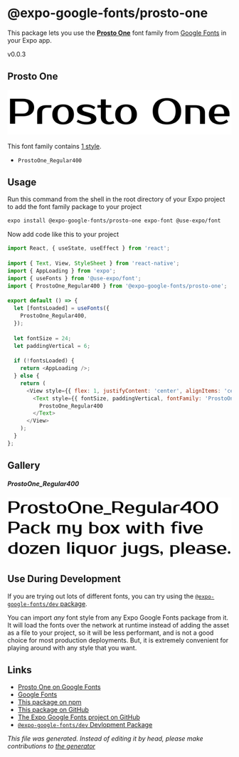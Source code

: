 # @expo-google-fonts/prosto-one

This package lets you use the [**Prosto One**](https://fonts.google.com/specimen/Prosto+One) font family from [Google Fonts](https://fonts.google.com/) in your Expo app.

v0.0.3

## Prosto One

![Prosto One](./font-family.png)

This font family contains [1 style](#gallery).

- `ProstoOne_Regular400`

## Usage

Run this command from the shell in the root directory of your Expo project to add the font family package to your project
```sh
expo install @expo-google-fonts/prosto-one expo-font @use-expo/font
```

Now add code like this to your project
```js
import React, { useState, useEffect } from 'react';

import { Text, View, StyleSheet } from 'react-native';
import { AppLoading } from 'expo';
import { useFonts } from '@use-expo/font';
import { ProstoOne_Regular400 } from '@expo-google-fonts/prosto-one';

export default () => {
  let [fontsLoaded] = useFonts({
    ProstoOne_Regular400,
  });

  let fontSize = 24;
  let paddingVertical = 6;

  if (!fontsLoaded) {
    return <AppLoading />;
  } else {
    return (
      <View style={{ flex: 1, justifyContent: 'center', alignItems: 'center' }}>
        <Text style={{ fontSize, paddingVertical, fontFamily: 'ProstoOne_Regular400' }}>
          ProstoOne_Regular400
        </Text>
      </View>
    );
  }
};

```

## Gallery

##### ProstoOne_Regular400
![ProstoOne_Regular400](./48e9abcc05d19f1dfd678d55c8747ed931282ea5b332f232e7fe90254af60f9a.ttf.png)


## Use During Development

If you are trying out lots of different fonts, you can try using the [`@expo-google-fonts/dev` package](https://www.npmjs.com/package/@expo-google-fonts/dev).

You can import *any* font style from any Expo Google Fonts package from it. It will load the fonts
over the network at runtime instead of adding the asset as a file to your project, so it will be 
less performant, and is not a good choice for most production deployments. But, it is extremely convenient
for playing around with any style that you want.

## Links

- [Prosto One on Google Fonts](https://fonts.google.com/specimen/Prosto+One)
- [Google Fonts](https://fonts.google.com/)
- [This package on npm](https://www.npmjs.com/package/@expo-google-fonts/prosto-one)
- [This package on GitHub](https://github.com/expo/google-fonts/tree/master/font-packages/prosto-one)
- [The Expo Google Fonts project on GitHub](https://github.com/expo/google-fonts)
- [`@expo-google-fonts/dev` Devlopment Package](https://github.com/expo/google-fonts/tree/master/font-packages/dev)


*This file was generated. Instead of editing it by head, please make contributions to [the generator](https://github.com/expo/google-fonts/tree/master/packages/generator)*
